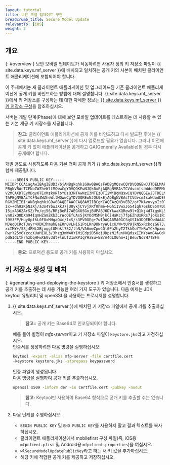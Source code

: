 ```yaml
---
layout: tutorial
title: 보안 모델 업데이트 구현
breadcrumb_title: Secure Model Update
relevantTo: [iOS]
weight: 2
---
```


## 개요
{: #overview }
보안 모바일 업데이트가 작동하려면 사용자 정의 키 저장소 파일이 {{ site.data.keys.mf_server }}에 배치되고 일치하는 공개 키의 사본이 배치된 클라이언트 애플리케이션에 포함되어야 합니다.

이 주제에서는 새 클라이언트 애플리케이션 및 업그레이드된 기존 클라이언트 애플리케이션에 공개 키를 바인드하는 방법에 대해 설명합니다. {{ site.data.keys.mf_server }}에서 키 저장소를 구성하는 데 대한 자세한 정보는 [{{ site.data.keys.mf_server }} 키 저장소 구성](../../../authentication-and-security/configuring-the-mobilefirst-server-keystore/)을 참조하십시오.

서버는 개발 단계(Phase)에 대해 보안 모바일 업데이트를 테스트하는 데 사용할 수 있는 기본 제공 키 저장소를 제공합니다.

>**참고:** 클라이언트 애플리케이션에 공개 키를 바인드하고 다시 빌드한 후에는 {{ site.data.keys.mf_server }}에 다시 업로드할 필요가 없습니다. 그러나 이전에 공개 키 없이 애플리케이션을 공개하고 GA(Generally Available)된 경우 다시 공개해야 합니다.

개발 용도로 사용하도록 다음 기본 더미 공개 키가 {{ site.data.keys.mf_server }}와 함께 제공됩니다.

```text
-----BEGIN PUBLIC KEY-----
MIIDPjCCAiagAwIBAgIEUD3/bjANBgkqhkiG9w0BAQsFADBgMQswCQYDVQQGEwJJTDELMAkGA1UECBMCSUwxETA
PBgNVBAcTCFNoZWZheWltMQwwCgYDVQQKEwNJQk0xEjAQBgNVBAsTCVdvcmtsaWdodDEPMA0GA1UEAxMGV0wgRG
V2MCAXDTEyMDgyOTExMzkyNloYDzQ3NTAwNzI3MTEzOTI2WjBgMQswCQYDVQQGEwJJTDELMAkGA1UECBMCSUwxE
TAPBgNVBAcTCFNoZWZheWltMQwwCgYDVQQKEwNJQk0xEjAQBgNVBAsTCVdvcmtsaWdodDEPMA0GA1UEAxMGV0wg
RGV2MIIBIjANBgkqhkiG9w0BAQEFAAOCAQ8AMIIBCgKCAQEAzQN3vEB2/of7KAvuvyoIt0T7cjaSTjnOBm0N3+q
zx++dh92KpNJXj/a3o4YbwJXkJ7jU8ykjCYvjXRf0hme+HGhiIVwxJo54iqh76skDS5m7DaseFdndZUJ4p7NFVw
I5ixA36ZArSZ/Pn/ej56/RRjBeRI7AEGXUSGojBUPA6J6DYkwaXQRew9l+Q1kj4dTigyKL5Os0vNFaQyYu+bT2E
vnOixQ0DXm94IqmHZamZKbZLrWcOEfuAsSjKYOdMSM9jkCiHaKcj7fpEZhUxRRs7joKs1Ri4ihs6JeUvMEiG4gK
l9V3FP/Huy0pfkL0F8xMHgaQ4c/lxS/s3PV0OEg+7wIDAQABMA0GCSqGSIb3DQEBCwUAA4IBAQAgEhhqRl2Rgkt
MJeqOCRcT3uyr4XDK3hmuhEaE0nOvLHi61PoLKnDUNryWUicK/W+tUP9jkN5xRckdzG6TJ/HPySmZ7Adr6QRFu+
xcIMY+/S8j4PHLXBjoqgtUMhkt7S2/thN/VA6mwZpw4Ol0Pa2hyT2TkhQoYYkRwYCk9pxmuBCoH/eCWpSxquNny
RwrY25x0YzccXUaMI8L3/3hzq3mW40YIMiEdpiD5HqjUDpzN1funHNQdsxEIMYsWmGAwOdV5slFzyrH+ErUYUFA
pdGIdLtkrhzbqHFwXE0v3dt+lnLf21wRPIqYHaEu+EB/A4dLO6hm+IjBeu/No7H7TBFm
-----END PUBLIC KEY-----
```

>**중요**: 프로덕션 용도로 공개 키를 사용하지 마십시오.

## 키 저장소 생성 및 배치
{: #generating-and-deploying-the-keystore }
키 저장소에서 인증서를 생성하고 공개 키를 추출하는 데 사용 가능한 여러 가지 도구가 있습니다. 다음 예제는 JDK keytool 유틸리티 및 openSSL을 사용하는 프로시저를 설명합니다.

1. {{ site.data.keys.mf_server }}에 배치된 키 저장소 파일에서 공개 키를 추출하십시오.  
   >**참고:**: 공개 키는 Base64로 인코딩되어야 합니다.

   예를 들어 별명이 *mfp-server*이고 키 저장소 파일이 `keystore.jks`라고 가정하십시오.  
   인증서를 생성하려면 다음 명령을 실행하십시오.

   ```bash
   keytool -export -alias mfp-server -file certfile.cert
   -keystore keystore.jks -storepass keypassword
   ```

   인증 파일이 생성됩니다.  
   다음 명령을 실행하여 공개 키를 추출하십시오.

   ```bash
   openssl x509 -inform der -in certfile.cert -pubkey -noout
   ```

   >**참고:** Keytool만 사용하여 Base64 형식으로 공개 키를 추출할 수는 없습니다.

2. 다음 단계를 수행하십시오. 
    * `BEGIN PUBLIC KEY` 및 `END PUBLIC KEY`를 사용하지 말고 결과 텍스트를 복사하십시오.
    * 클라이언트 애플리케이션에서 mobilefirst 구성 파일(즉, iOS용 `mfpclient.plist` 및 Android용 `mfpclient.properties`)을 여십시오.
    * `wlSecureModelUpdatePublicKey`라고 하는 새 키 값을 추가하십시오.
    * 해당 키에 적합한 공개 키를 제공하고 저장하십시오. 
